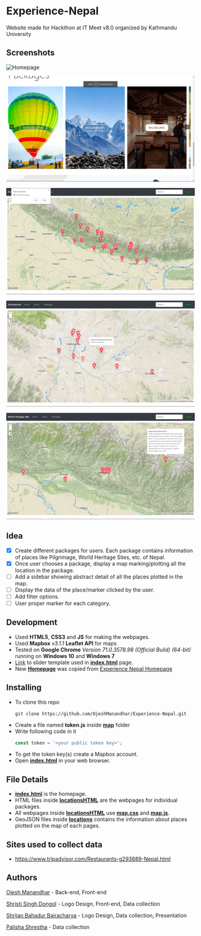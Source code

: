 # Experience-Nepal
Website made for Hackthon at IT Meet v8.0 organized by Kathmandu University

## Screenshots
![Homepage](/screenshots/index.png)

![Swiper](/screenshots/swiper.png)

![Asking GPS permission](/screenshots/gps.png)

![Accessories nearby](/screenshots/airports.png)

![Herigate across Nepal](/screenshots/heritage.png)

## Idea
- [X] Create different packages for users. Each package contains information of places like Pilgrimage, World Heritage Sites, etc. of Nepal.
- [X] Once user chooses a package, display a map marking/plotting all the location in the package.
- [ ] Add a sidebar showing abstract detail of all the places plotted in the map.
- [ ] Display the data of the place/marker clicked by the user.
- [ ] Add filter options.
- [ ] User proper marker for each category.

## Development
- Used **HTML5**, **CSS3** and **JS** for making the webpages.
- Used **Mapbox** *v3.1.1* **Leaflet API** for maps
- Tested on **Google Chrome** *Version 71.0.3578.98 (Official Build) (64-bit)* running on **Windows 10** and **Windows 7**
- [Link](https://colorlib.com/wp/template/photon/) to slider template used in **[index.html](index.html)** page.
- New [**Homepage**](index.html) was copied from [Experience Nepal Homepage](https://github.com/OjeshManandhar/Experience-Nepal-Homepage)

## Installing
- To clone this repo
  ```shell
  git clone https://github.com/OjeshManandhar/Experience-Nepal.git
  ```
- Create a file named **token.js** inside **[map](map)** folder
- Write following code in it
  ```js
  const token = '<your public token key>';
  ```
- To get the token key(s) create a Mapbox account.
- Open **[index.html](index.html)** in your web browser.

## File Details
- **[index.html](index.html)** is the homepage.
- HTML files inside **[locationsHTML](map/locationsHTML)** are the webpages for individual packages.
- All webpages inside **[locationsHTML](map/locationsHTML)** use **[map.css](map/map.css)** and **[map.js](map/map.js)**.
- GeoJSON files inside **[locations](map/locations)** contains the information about places plotted on the map of each pages.

## Sites used to collect data
+ https://www.tripadvisor.com/Restaurants-g293889-Nepal.html

## Authors
[Ojesh Manandhar](https://github.com/OjeshManandhar) - Back-end, Front-end

[Shristi Singh Dongol](https://github.com/shrisingdon) - Logo Design, Front-end, Data collection

[Shrijan Bahadur Bajracharya](https://github.com/ShriBuzz) - Logo Design, Data collection, Presentation

[Palisha Shrestha](https://github.com/palishashrestha) - Data collection